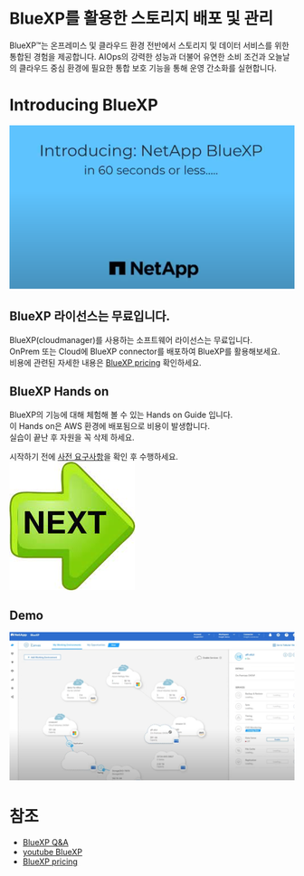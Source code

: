 # BlueXP를 활용한 스토리지 배포 및 관리
BlueXP™는 온프레미스 및 클라우드 환경 전반에서 스토리지 및 데이터 서비스를 위한 통합된 경험을 제공합니다. 
AIOps의 강력한 성능과 더불어 유연한 소비 조건과 오늘날의 클라우드 중심 환경에 필요한 통합 보호 기능을 통해 운영 간소화를 실현합니다.

# Introducing BlueXP
[![Alt text](./Image/introducing.png)](https://youtu.be/JI44xhuGGA4)

## BlueXP 라이선스는 무료입니다.
BlueXP(cloudmanager)를 사용하는 소프트웨어 라이선스는 무료입니다.</br>
OnPrem 또는 Cloud에 BlueXP connector를 배포하여 BlueXP를 활용해보세요.</br>
비용에 관련된 자세한 내용은 [BlueXP pricing](https://bluexp.netapp.com/pricing) 확인하세요.
## BlueXP Hands on
BlueXP의 기능에 대해 체험해 볼 수 있는 Hands on Guide 입니다. </br>
이 Hands on은 AWS 환경에 배포됨으로 비용이 발생합니다. </br>
실습이 끝난 후 자원을 꼭 삭제 하세요.

시작하기 전에 [사전 요구사항](./QuickStart/Lab_Pre_Requirement.md)을 확인 후 수행하세요.
[![start Hands on](./Image/Next.png)](./Handson/readme.md)

## Demo
[![Alt text](./Image/Demoimage.png)](https://youtu.be/d8Tga4Oj3y8)

# 참조
- [BlueXP Q&A](https://docs.netapp.com/ko-kr/bluexp-classification/faq-cloud-compliance.html)
- [youtube BlueXP](https://www.youtube.com/@NetAppBlueXP/featured)
- [BlueXP pricing](https://bluexp.netapp.com/pricing)